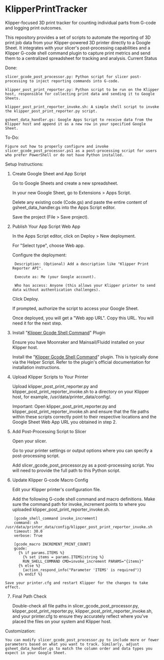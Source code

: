 # KlipperPrintTracker
Klipper-focused 3D print tracker for counting individual parts from G-code and logging print outcomes.

This repository provides a set of scripts to automate the reporting of 3D print job data from your Klipper-powered 3D printer directly to a Google Sheet. It integrates with your slicer's post-processing capabilities and a Klipper G-code shell command plugin to capture print metrics and send them to a centralized spreadsheet for tracking and analysis.
Current Status

Done:

    slicer_gcode_post_processor.py: Python script for slicer post-processing to inject reporting commands into G-code.

    klipper_post_print_reporter.py: Python script to be run on the Klipper host, responsible for collecting print data and sending it to Google Sheets.

    klipper_post_print_reporter_invoke.sh: A simple shell script to invoke the klipper_post_print_reporter.py script.

    gsheet_data_handler.gs: Google Apps Script to receive data from the Klipper host and append it as a new row in your specified Google Sheet.

To-Do:

    Figure out how to properly configure and invoke slicer_gcode_post_processor.ps1 as a post-processing script for users who prefer PowerShell or do not have Python installed.

Setup Instructions:
1. Create Google Sheet and App Script

    Go to Google Sheets and create a new spreadsheet.

    In your new Google Sheet, go to Extensions > Apps Script.

    Delete any existing code (Code.gs) and paste the entire content of gsheet_data_handler.gs into the Apps Script editor.

    Save the project (File > Save project).

2. Publish Your App Script Web App

    In the Apps Script editor, click on Deploy > New deployment.

    For "Select type", choose Web app.

    Configure the deployment:

        Description: (Optional) Add a description like "Klipper Print Reporter API".

        Execute as: Me (your Google account).

        Who has access: Anyone (this allows your Klipper printer to send data without authentication challenges).

    Click Deploy.

    If prompted, authorize the script to access your Google Sheet.

    Once deployed, you will get a "Web app URL". Copy this URL. You will need it for the next step.

3. Install "[Klipper Gcode Shell Command](https://guilouz.github.io/Creality-Helper-Script-Wiki/helper-script/klipper-gcode-shell-command/)" Plugin

    Ensure you have Moonraker and Mainsail/Fluidd installed on your Klipper host.

    Install the "[Klipper Gcode Shell Command](https://guilouz.github.io/Creality-Helper-Script-Wiki/helper-script/klipper-gcode-shell-command/)" plugin. This is typically done via the Helper Script. Refer to the plugin's official documentation for installation instructions.

4. Upload Klipper Scripts to Your Printer

    Upload klipper_post_print_reporter.py and klipper_post_print_reporter_invoke.sh to a directory on your Klipper host, for example, /usr/data/printer_data/config/.

    Important: Open klipper_post_print_reporter.py and klipper_post_print_reporter_invoke.sh and ensure that the file paths within these scripts correctly point to their respective locations and the Google Sheet Web App URL you obtained in step 2.

5. Add Post-Processing Script to Slicer

    Open your slicer.

    Go to your printer settings or output options where you can specify a post-processing script.

    Add slicer_gcode_post_processor.py as a post-processing script. You will need to provide the full path to this Python script.

6. Update Klipper G-code Macro Config

    Edit your Klipper printer's configuration file.

    Add the following G-code shell command and macro definitions. Make sure the command path for invoke_increment points to where you uploaded klipper_post_print_reporter_invoke.sh.
```
    [gcode_shell_command invoke_increment]
    command: sh /usr/data/printer_data/config/klipper_post_print_reporter_invoke.sh
    timeout: 30.0
    verbose: True

    [gcode_macro INCREMENT_PRINT_COUNT]
    gcode:
      {% if params.ITEMS %}
        {% set items = params.ITEMS|string %}
        RUN_SHELL_COMMAND CMD=invoke_increment PARAMS="{items}"
      {% else %}
        {action_respond_info("Parameter 'ITEMS' is required")}
      {% endif %}
```
    Save your printer.cfg and restart Klipper for the changes to take effect.

7. Final Path Check

    Double-check all file paths in slicer_gcode_post_processor.py, klipper_post_print_reporter.py, klipper_post_print_reporter_invoke.sh, and your printer.cfg to ensure they accurately reflect where you've placed the files on your system and Klipper host.

Customization: 
    
    You can modify slicer_gcode_post_processor.py to include more or fewer parameters based on what you want to track. Similarly, adjust gsheet_data_handler.gs to match the column order and data types you expect in your Google Sheet.